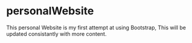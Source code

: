 # personalWebsite

This personal Website is my first attempt at using Bootstrap, This will be updated consistantly with more content.
